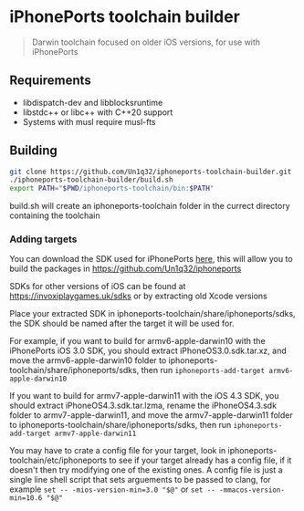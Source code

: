 # iPhonePorts toolchain builder

> Darwin toolchain focused on older iOS versions, for use with iPhonePorts

## Requirements

- libdispatch-dev and libblocksruntime
- libstdc++ or libc++ with C++20 support
- Systems with musl require musl-fts

## Building

```sh
git clone https://github.com/Un1q32/iphoneports-toolchain-builder.git
./iphoneports-toolchain-builder/build.sh
export PATH="$PWD/iphoneports-toolchain/bin:$PATH"
```

build.sh will create an iphoneports-toolchain folder in the currect directory containing the toolchain

### Adding targets

You can download the SDK used for iPhonePorts [here](https://raw.githubusercontent.com/Un1q32/iphoneports-sdk/master/iPhoneOS3.0.sdk.tar.xz), this will allow you to build the packages in https://github.com/Un1q32/iphoneports

SDKs for other versions of iOS can be found at https://invoxiplaygames.uk/sdks or by extracting old Xcode versions

Place your extracted SDK in iphoneports-toolchain/share/iphoneports/sdks, the SDK should be named after the target it will be used for.

For example, if you want to build for armv6-apple-darwin10 with the iPhonePorts iOS 3.0 SDK, you should extract iPhoneOS3.0.sdk.tar.xz, and move the armv6-apple-darwin10 folder to iphoneports-toolchain/share/iphoneports/sdks, then run `iphoneports-add-target armv6-apple-darwin10`

If you want to build for armv7-apple-darwin11 with the iOS 4.3 SDK, you should extract iPhoneOS4.3.sdk.tar.lzma, rename the iPhoneOS4.3.sdk folder to armv7-apple-darwin11, and move the armv7-apple-darwin11 folder to iphoneports-toolchain/share/iphoneports/sdks, then run `iphoneports-add-target armv7-apple-darwin11`

You may have to crate a config file for your target, look in iphoneports-toolchain/etc/iphoneports to see if your target already has a config file, if it doesn't then try modifying one of the existing ones.
A config file is just a single line shell script that sets arguements to be passed to clang, for example `set -- -mios-version-min=3.0 "$@"` or `set -- -mmacos-version-min=10.6 "$@"`

